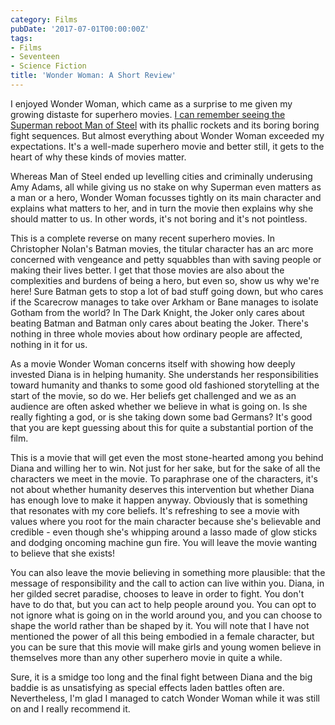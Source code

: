 ```yaml
---
category: Films
pubDate: '2017-07-01T00:00:00Z'
tags:
- Films
- Seventeen
- Science Fiction
title: 'Wonder Woman: A Short Review'
---
```

I enjoyed Wonder Woman, which came as a surprise to me given my growing distaste for superhero movies. [I can remember seeing the Superman reboot Man of Steel](man-of-steel-a-short-review) with its phallic rockets and its boring boring fight sequences. But almost everything about Wonder Woman exceeded my expectations. It's a well-made superhero movie and better still, it gets to the heart of why these kinds of movies matter. 

Whereas Man of Steel ended up levelling cities and criminally underusing Amy Adams, all while giving us no stake on why Superman even matters as a man or a hero, Wonder Woman focusses tightly on its main character and explains what matters to her, and in turn the movie then explains why she should matter to us. In other words, it's not boring and it's not pointless. 

This is a complete reverse on many recent superhero movies. In Christopher Nolan's Batman movies, the titular character has an arc more concerned with vengeance and petty squabbles than with saving people or making their lives better. I get that those movies are also about the complexities and burdens of being a hero, but even so, show us why we're here! Sure Batman gets to stop a lot of bad stuff going down, but who cares if the Scarecrow manages to take over Arkham or Bane manages to isolate Gotham from the world? In The Dark Knight, the Joker only cares about beating Batman and Batman only cares about beating the Joker. There's nothing in three whole movies about how ordinary people are affected, nothing in it for us. 

As a movie Wonder Woman concerns itself with showing how deeply invested Diana is in helping humanity. She understands her responsibilities toward humanity and thanks to some good old fashioned storytelling at the start of the movie, so do we. Her beliefs get challenged and we as an audience are often asked whether we believe in what is going on. Is she really fighting a god, or is she taking down some bad Germans? It's good that you are kept guessing about this for quite a substantial portion of the film.

This is a movie that will get even the most stone-hearted among you behind Diana and willing her to win. Not just for her sake, but for the sake of all the characters we meet in the movie. To paraphrase one of the characters, it's not about whether humanity deserves this intervention but whether Diana has enough love to make it happen anyway. Obviously that is something that resonates with my core beliefs. It's refreshing to see a movie with values where you root for the main character because she's believable and credible - even though she's whipping around a lasso made of glow sticks and dodging oncoming machine gun fire. You will leave the movie wanting to believe that she exists!

You can also leave the movie believing in something more plausible: that the message of responsibility and the call to action can live within you. Diana, in her gilded secret paradise, chooses to leave in order to fight. You don't have to do that, but you can act to help people around you. You can opt to not ignore what is going on in the world around you, and you can choose to shape the world rather than be shaped by it. You will note that I have not mentioned the power of all this being embodied in a female character, but you can be sure that this movie will make girls and young women believe in themselves more than any other superhero movie in quite a while.

Sure, it is a smidge too long and the final fight between Diana and the big baddie is as unsatisfying as special effects laden battles often are. Nevertheless, I'm glad I managed to catch Wonder Woman while it was still on and I really recommend it.